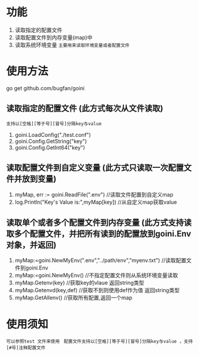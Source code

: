 # 功能
1. 读取指定的配置文件
2. 读取配置文件到内存变量(map)中
3. 读取系统环境变量
  ` 主要用来读取环境变量或者配置文件 `

# 使用方法
 go get github.com/bugfan/goini
## 读取指定的配置文件 (此方式每次从文件读取)
  ` 支持以[空格][等于号][冒号]分隔key与value `
1. goini.LoadConfig("./test.conf")
2. goini.Config.GetString("key")
3. goini.Config.GetInt64("key")
## 读取配置文件到自定义变量 (此方式只读取一次配置文件并放到变量)
1. myMap, err := goini.ReadFile(".env")   //读取文件配置到自定义map
2. log.Println("Key's Value is:",myMap[key])  //从自定义map获取value
## 读取单个或者多个配置文件到内存变量 (此方式支持读取多个配置文件，并把所有读到的配置放到goini.Env对象，并返回)
1. myMap:=goini.NewMyEnv(".env","../path/env","myenv.txt") //读取配置文件到goini.Env
2. myMap:=goini.NewMyEnv()    //不指定配置文件则从系统环境变量读取
3. myMap.Getenv(key)  //获取key的vlaue 返回string类型
4. myMap.Getenvd(key,def) //获取不到则使用def作为值 返回string类型
5. myMap.GetAllenv()  //获取所有配置,返回一个map

# 使用须知
  ` 可以参照test 文件来使用 `
  ` 配置文件支持以[空格][等于号][冒号]分隔key与value ，支持[#号]注释配置文件`
